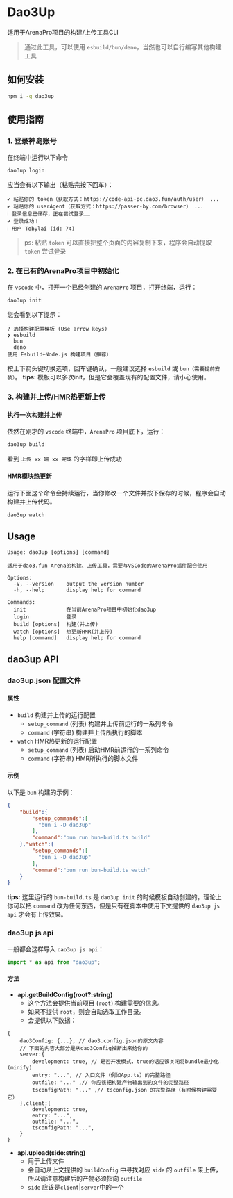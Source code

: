# Dao3Up
适用于ArenaPro项目的构建/上传工具CLI
> 通过此工具，可以使用 `esbuild/bun/deno`，当然也可以自行编写其他构建工具

## 如何安装
```bash
npm i -g dao3up
```

## 使用指南
### 1. 登录神岛账号
在终端中运行以下命令
```bash
dao3up login
```
应当会有以下输出（粘贴完按下回车）：
```
✔ 粘贴你的 token（获取方式：https://code-api-pc.dao3.fun/auth/user） ...
✔ 粘贴你的 userAgent（获取方式：https://passer-by.com/browser） ...
ℹ 登录信息已储存，正在尝试登录……
✔ 登录成功！
ℹ 用户 Tobylai (id: 74)
```
> ps: 粘贴 `token` 可以直接把整个页面的内容复制下来，程序会自动提取 `token` 尝试登录
### 2. 在已有的ArenaPro项目中初始化
在 `vscode` 中，打开一个已经创建的 `ArenaPro` 项目，打开终端，运行：
```bash
dao3up init
```
您会看到以下提示：
```
? 选择构建配置模板 (Use arrow keys)
❯ esbuild
  bun
  deno
使用 Esbuild+Node.js 构建项目（推荐）
```
按上下箭头键切换选项，回车键确认，一般建议选择 `esbuild` 或 `bun（需要提前安装）`。
**tips:** 模板可以多次init，但是它会覆盖现有的配置文件，请小心使用。
### 3. 构建并上传/HMR热更新上传
#### 执行一次构建并上传
依然在刚才的 `vscode` 终端中，`ArenaPro` 项目底下，运行：
```bash
dao3up build
```
看到 `上传 xx 端 xx 完成` 的字样即上传成功
#### HMR模块热更新
运行下面这个命令会持续运行，当你修改一个文件并按下保存的时候，程序会自动构建并上传代码。
```bash
dao3up watch
```
## Usage
```
Usage: dao3up [options] [command]

适用于dao3.fun Arena的构建、上传工具，需要与VSCode的ArenaPro插件配合使用

Options:
  -V, --version    output the version number
  -h, --help       display help for command

Commands:
  init             在当前ArenaPro项目中初始化dao3up
  login            登录
  build [options]  构建(并上传)
  watch [options]  热更新HMR(并上传)
  help [command]   display help for command
```

## dao3up API
### dao3up.json 配置文件
#### 属性
- `build` 构建并上传的运行配置
    - `setup_command` (列表)
        构建并上传前运行的一系列命令
    - `command` (字符串)
        构建并上传所执行的脚本
- `watch` HMR热更新的运行配置
    - `setup_command` (列表)
        启动HMR前运行的一系列命令
    - `command` (字符串)
        HMR所执行的脚本文件
#### 示例
以下是 `bun` 构建的示例：
```json
{
    "build":{
        "setup_commands":[
          "bun i -D dao3up"
        ],
        "command":"bun run bun-build.ts build"
    },"watch":{
        "setup_commands":[
          "bun i -D dao3up"
        ],
        "command":"bun run bun-build.ts watch"
    }
}
```
**tips:** 这里运行的 `bun-build.ts` 是 `dao3up init` 的时候模板自动创建的，理论上你可以把 `command` 改为任何东西，但是只有在脚本中使用下文提供的 `dao3up js api` 才会有上传效果。
### dao3up js api
一般都会这样导入 `dao3up js api`：
```javascript
import * as api from "dao3up";
```
#### 方法
- **api.getBuildConfig(root?:string)** 
    - 这个方法会提供当前项目 (`root`) 构建需要的信息。
    - 如果不提供 `root`，则会自动选取工作目录。
    - 会提供以下数据：
```jsonc
{
    dao3Config: {...}, // dao3.config.json的原文内容
    // 下面的内容大部分是从dao3Config推断出来给你的
    server:{
        development: true, // 是否开发模式，true的话应该关闭将bundle最小化(minify)
        entry: "...", // 入口文件（例如App.ts）的完整路径
        outfile: "..." ,// 你应该把构建产物输出到的文件的完整路径
        tsconfigPath: "..." ,// tsconfig.json 的完整路径（有时候构建需要它）
    },client:{
        development: true,
        entry: "...",
        outfile: "...",
        tsconfigPath: "...",
    }
}
```
- **api.upload(side:string)**
    - 用于上传文件
    - 会自动从上文提供的 `buildConfig` 中寻找对应 `side` 的 `outfile` 来上传，所以请注意构建后的产物必须指向 `outfile`
    - `side` 应该是`client`|`server`中的一个